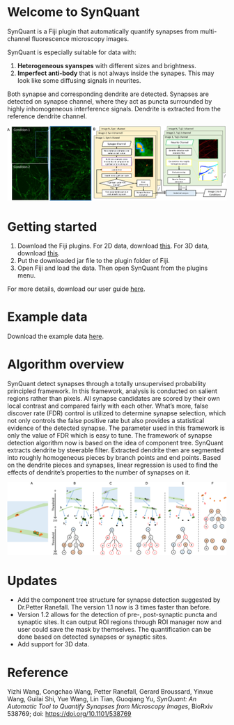 # Welcome to SynQuant
SynQuant is a Fiji plugin that automatically quantify synapses from multi-channel fluorescence microscopy images. 

SynQuant is especially suitable for data with:
1. **Heterogeneous syanspes** with different sizes and brightness.
2. **Imperfect anti-body** that is not always inside the synapes. This may look like some diffusing signals in neurites.

Both synapse and corresponding dendrite are detected. Synapses are detected on synapse channel, where they act as puncta surrounded by highly inhomogeneous interference signals. Dendrite is extracted from the reference dendrite channel.

![Overview of AQuA](img/flow.png)

# Getting started
1. Download the Fiji plugins. For 2D data, download [this](SynQuant_-1.2.jar). For 3D data, download [this](SynQuantVid_-0.0.1-SNAPSHOT.jar).
2. Put the downloaded jar file to the plugin folder of Fiji.
3. Open Fiji and load the data. Then open SynQuant from the plugins menu.

For more details, download our user guide [here](https://drive.google.com/open?id=1NfSYmmijhB1jGlrvVrfiymRMf93GmPSH).

# Example data
Download the example data [here](https://drive.google.com/open?id=1SzF_MH1WfvB3ZRiE6jyYaoaHuc1nrhul).

# Algorithm overview
SynQuant detect synapses through a totally unsupervised probability principled framework. In this framework, analysis is conducted on salient regions rather than pixels. All synapse candidates are scored by their own local contrast and compared fairly with each other. What’s more, false discover rate (FDR) control is utilized to determine synapse selection, which not only controls the false positive rate but also provides a statistical evidence of the detected synapse. The parameter used in this framework is only the value of FDR which is easy to tune. The framework of synapse detection algorithm now is based on the idea of component tree. SynQuant extracts dendrite by steerable filter. Extracted dendrite then are segmented into roughly homogeneous pieces by branch points and end points. Based on the dendrite pieces and synapses, linear regression is used to find the effects of dendrite’s properties to the number of synapses on it.

![Tree based detection and segmentation algorithm](img/tree.png)

# Updates
* Add the component tree structure for synapse detection suggested by Dr.Petter Ranefall. The version 1.1 now is 3 times faster than before.
* Version 1.2 allows for the detection of pre-, post-synaptic puncta and synaptic sites. It can output ROI regions through ROI manager now and user could save the mask by themselves. The quantification can be done based on detected synapses or synaptic sites.
* Add support for 3D data.

# Reference
Yizhi Wang, Congchao Wang, Petter Ranefall, Gerard Broussard, Yinxue Wang, Guilai Shi, Yue Wang, Lin Tian, Guoqiang Yu, *SynQuant: An Automatic Tool to Quantify Synapses from Microscopy Images*, BioRxiv 538769; doi: https://doi.org/10.1101/538769


